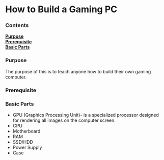 # How to Build a Gaming PC

### Contents
[**Purpose**][Purpose]<br>
[**Prerequisite**][Prerequisite]<br>
[**Basic Parts**][Basic Parts]

### Purpose
The purpose of this is to teach anyone how to build their own gaming computer. 


### Prerequisite




### Basic Parts

* GPU (Graphics Processing Unit)- is a specialized processor designed for rendering all images on the computer screen.
* CPU
* Motherboard
* RAM
* SSD/HDD
* Power Supply
* Case








[Purpose]: #Purpose
[Prerequisite]: #Prerequisite
[Basic Parts]: #Basic-Parts
